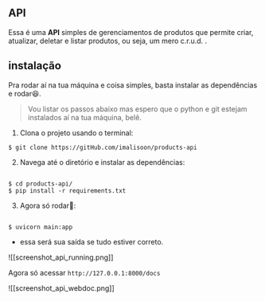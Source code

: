 ## API
Essa é uma **API** simples de gerenciamentos de produtos que permite criar, atualizar, deletar e listar produtos, ou seja, um mero c.r.u.d. .

## instalação
Pra rodar aí na tua máquina e coisa simples, basta instalar as dependências e rodar😆.
> Vou listar os passos abaixo mas espero que o python e git estejam instalados aí na tua máquina, belê.

1. Clona o projeto usando o terminal:
```shell
$ git clone https://gitHub.com/imalisoon/products-api
```

2. Navega até o diretório e instalar as dependências:
```shell

$ cd products-api/
$ pip install -r requirements.txt

```

3. Agora só rodar🚀:
```shell

$ uvicorn main:app

```

- essa será sua saída se tudo estiver correto.

![[screenshot_api_running.png]]

Agora só acessar `http://127.0.0.1:8000/docs`

![[screenshot_api_webdoc.png]]


